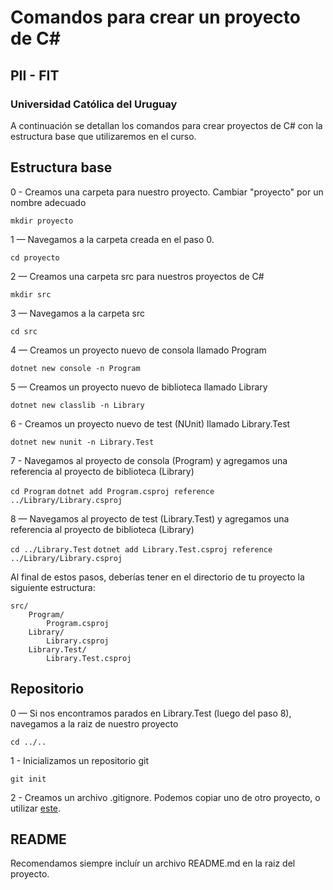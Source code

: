 # Comandos para crear un proyecto de C#
## PII - FIT
### Universidad Católica del Uruguay

A continuación se detallan los comandos para crear proyectos de C# con la estructura base que utilizaremos en el curso.

Estructura base
--------

0 - Creamos una carpeta para nuestro proyecto. Cambiar "proyecto" por un nombre adecuado

`mkdir proyecto`

1 — Navegamos a la carpeta creada en el paso 0.

`cd proyecto`

2 — Creamos una carpeta src para nuestros proyectos de C#

`mkdir src`

3 — Navegamos a la carpeta src

`cd src`

4 — Creamos un proyecto nuevo de consola llamado Program

`dotnet new console -n Program`

5 — Creamos un proyecto nuevo de biblioteca llamado Library

`dotnet new classlib -n Library`

6 - Creamos un proyecto nuevo de test (NUnit) llamado Library.Test

`dotnet new nunit -n Library.Test`

7 - Navegamos al proyecto de consola (Program) y agregamos una referencia al proyecto de biblioteca (Library)

`cd Program`
`dotnet add Program.csproj reference ../Library/Library.csproj`

8 — Navegamos al proyecto de test (Library.Test) y agregamos una referencia al proyecto de biblioteca (Library)

`cd ../Library.Test`
`dotnet add Library.Test.csproj reference ../Library/Library.csproj`


Al final de estos pasos, deberías tener en el directorio de tu proyecto la siguiente estructura:

```
src/
    Program/
        Program.csproj
    Library/
        Library.csproj
    Library.Test/
        Library.Test.csproj
```

Repositorio
--------

0 — Si nos encontramos parados en Library.Test (luego del paso 8), navegamos a la raiz de nuestro proyecto

`cd ../..`

1 - Inicializamos un repositorio git

`git init`

2 - Creamos un archivo .gitignore. Podemos copiar uno de otro proyecto, o utilizar [este](https://github.com/dotnet/core/blob/master/.gitignore).


README
--------

Recomendamos siempre incluír un archivo README.md en la raiz del proyecto.
